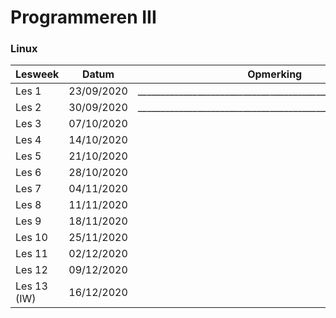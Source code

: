 # Programmeren III


### Linux

| Lesweek     | Datum      | Opmerking                                                    |
| ----------- | ---------- | ------------------------------------------------------------ |
| Les 1       | 23/09/2020 | ____________________________________________________         |
| Les 2       | 30/09/2020 | ____________________________________________________________ |
| Les 3       | 07/10/2020 |                                                              |
| Les 4       | 14/10/2020 |                                                              |
| Les 5       | 21/10/2020 |                                                              |
| Les 6       | 28/10/2020 |                                                              |
| Les 7       | 04/11/2020 |                                                              |
| Les 8       | 11/11/2020 |                                                              |
| Les 9       | 18/11/2020 |                                                              |
| Les 10      | 25/11/2020 |                                                              |
| Les 11      | 02/12/2020 |                                                              |
| Les 12      | 09/12/2020 |                                                              |
| Les 13 (IW) | 16/12/2020 |                                                              |





